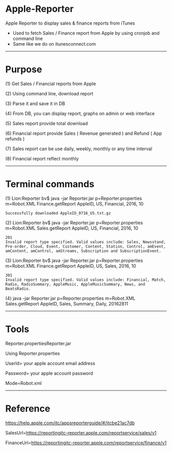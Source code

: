 # Apple-Reporter
Apple Reporter to display sales &amp; finance reports from iTunes

- Used to fetch Sales / Finance report from Apple by using cronjob and command line
- Same like we do on itunesconnect.com

-------------------------------------------------------------------------------------------

# Purpose

(1) Get Sales / Financial reports from Apple

(2) Using command line, download report

(3) Parse it and save it in DB

(4) From DB, you can display report, graphs on admin or web interface

(5) Sales report provide total download

(6) Financial report provide Sales ( Revenue generated ) and Refund ( App refunds )

(7) Sales report can be use daily, weekly, monthly or any time interval

(8) Financial report reflect monthly

-------------------------------------------------------------------------------------------

# Terminal commands

(1)
Lion:Reporter bv$  java -jar Reporter.jar p=Reporter.properties m=Robot.XML Finance.getReport AppleID, US, Financial, 2016, 10

<?xml version="1.0" encoding="UTF-8" standalone="yes"?>


    Successfully downloaded AppleID_0716_US.txt.gz


(2)
Lion:Reporter bv$  java -jar Reporter.jar p=Reporter.properties m=Robot.XML Sales.getReport AppleID, US, Financial, 2016, 10

<?xml version="1.0" encoding="UTF-8" standalone="yes"?>

    201
    Invalid report type specified. Valid values include: Sales, Newsstand, Pre-order, Cloud, Event, Customer, Content, Station, Control, amEvent, amContent, amControl, amStreams, Subscription and SubscriptionEvent.


(3)
Lion:Reporter bv$  java -jar Reporter.jar p=Reporter.properties m=Robot.XML Finance.getReport AppleID, US, Sales, 2016, 10

<?xml version="1.0" encoding="UTF-8" standalone="yes"?>

    301
    Invalid report type specified. Valid values include: Financial, Match, Radio, RadioSummary, AppleMusic, AppleMusicSummary, News, and BeatsRadio.


(4) 
java -jar Reporter.jar p=Reporter.properties m=Robot.XML Sales.getReport AppleID, Sales, Summary, Daily, 20162811

-------------------------------------------------------------------------------------------

# Tools 

Reporter.propertiesReporter.jar

Using Reporter.properties

UserId= your apple account email address

Password= your apple account password

Mode=Robot.xml

-------------------------------------------------------------------------------------------

# Reference

https://help.apple.com/itc/appsreporterguide/#/itcbe21ac7db

SalesUrl=https://reportingitc-reporter.apple.com/reportservice/sales/v1

FinanceUrl=https://reportingitc-reporter.apple.com/reportservice/finance/v1
